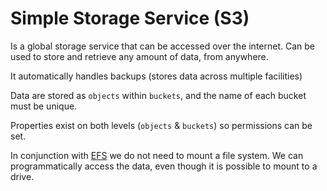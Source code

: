 # Simple Storage Service (S3)

Is a global storage service that can be accessed over the internet. Can be used to store and retrieve any amount of data, from anywhere.

It automatically handles backups (stores data across multiple facilities)

Data are stored as `objects` within `buckets`, and the name of each bucket must be unique.

Properties exist on both levels (`objects` & `buckets`) so permissions can be set.

In conjunction with [EFS](./efs.md) we do not need to mount a file system. We can programmatically access the data, even though it is possible to mount to a drive.
